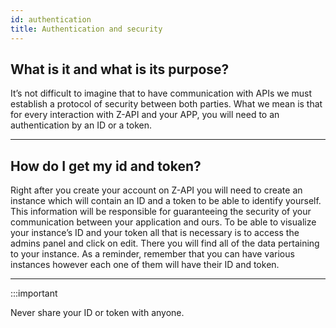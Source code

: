 ```yaml
---
id: authentication
title: Authentication and security
---
```


## What is it and what is its purpose?


It’s not difficult to imagine that to have communication with APIs we must establish a protocol of security between both parties. What we mean is that for every interaction with Z-API and your APP, you will need to an authentication by an ID or a token.

---

## How do I get my id and token? 

Right after you create your account on Z-API you will need to create an instance which will contain an ID and a token to be able to identify yourself. This information will be responsible for guaranteeing the security of your communication between your application and ours. To be able to visualize your instance’s ID and your token all that is necessary is to access the admins panel and click on edit. There you will find all of the data pertaining to your instance. As a reminder, remember that you can have various instances however each one of them will have their ID and token.


---

:::important


Never share your ID or token with anyone.
